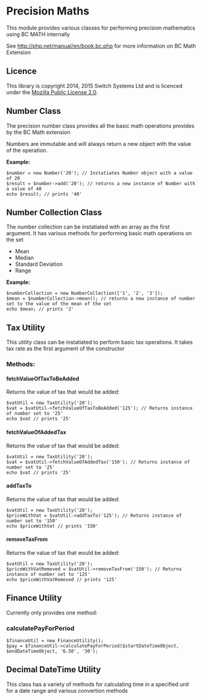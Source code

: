# Precision Maths

This module provides various classes for performing precision mathematics using BC MATH internally 

See <http://php.net/manual/en/book.bc.php> for more information on BC Math Extension

## Licence

This library is copyright 2014, 2015 Switch Systems Ltd and is licenced under the [Mozilla Public License 2.0](https://www.mozilla.org/MPL/2.0/).

## Number Class

The precision number class provides all the basic math operations provides by the BC Math extension

Numbers are immutable and will always return a new object with the value of the operation.

__Example:__

    $number = new Number('20'); // Instatiates Number object with a value of 20
    $result = $number->add('20'); // returns a new instance of Number with a value of 40
    echo $result; // prints '40' 

## Number Collection Class

The number collection can be instatiated with an array as the first argument. It has various methods for performing basic math operations on the set

* Mean
* Median
* Standard Deviation
* Range

__Example:__

    $numberCollection = new NumberCollection(['1', '2', '3']);
    $mean = $numberCollection->mean(); // returns a new instance of number set to the value of the mean of the set
    echo $mean; // prints '2'

## Tax Utility

This utility class can be instatiated to perform basic tax operations. It takes tax rate as the first argument of the constructor

### Methods: 

#### fetchValueOfTaxToBeAdded

Returns the value of tax that would be added:

    $vatUtil = new TaxUtility('20');
    $vat = $vatUtil->fetchValueOfTaxToBeAdded('125'); // Returns instance of number set to '25'
    echo $vat // prints '25'
    
#### fetchValueOfAddedTax

Returns the value of tax that would be added:

    $vatUtil = new TaxUtility('20');
    $vat = $vatUtil->fetchValueOfAddedTax('150'); // Returns instance of number set to '25'
    echo $vat // prints '25'
    
#### addTaxTo

Returns the value of tax that would be added:

    $vatUtil = new TaxUtility('20');
    $priceWithVat = $vatUtil->addTaxTo('125'); // Returns instance of number set to '150'
    echo $priceWithVat // prints '150'
    
#### removeTaxFrom

Returns the value of tax that would be added:

    $vatUtil = new TaxUtility('20');
    $priceWithVatRemoved = $vatUtil->removeTaxFrom('150'); // Returns instance of number set to '125'
    echo $priceWithVatRemoved // prints '125'
    
## Finance Utility

Currently only provides one method:

### calculatePayForPeriod

    $financeUtil = new FinanceUtility();
    $pay = $financeUtil->calculatePayForPeriod($startDateTimeObject, $endDateTimeObject, '6.50', '30');
    
## Decimal DateTime Utility

This class has a variety of methods for calculating time in a specified unit for a date range and various convertion methods

